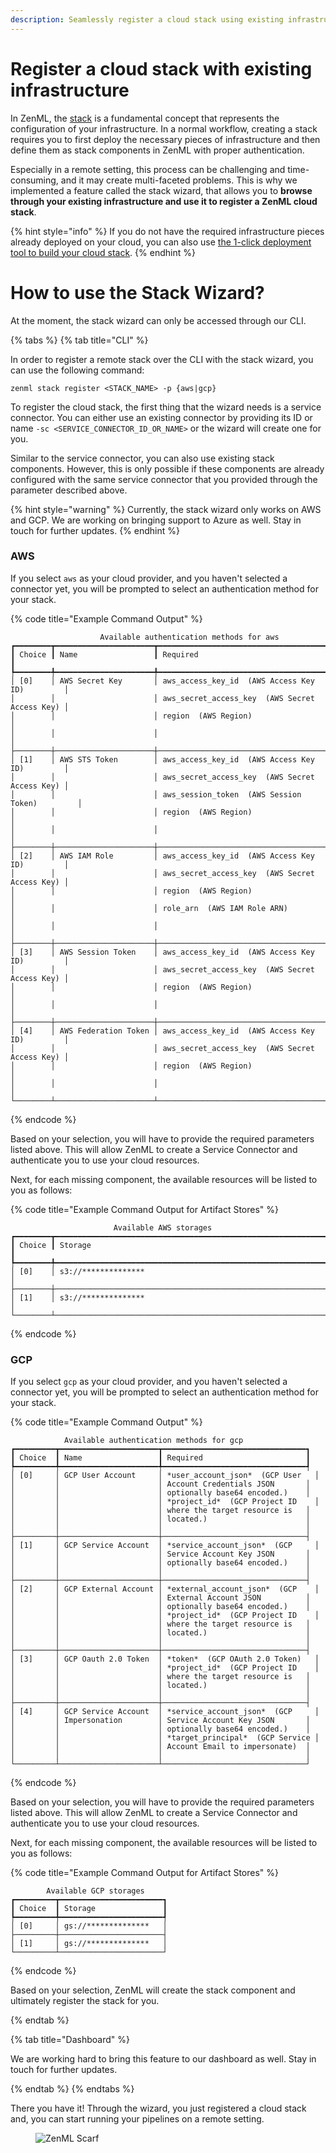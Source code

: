 ```yaml
---
description: Seamlessly register a cloud stack using existing infrastructure
---
```


# Register a cloud stack with existing infrastructure

In ZenML, the [stack](../../user-guide/production-guide/understand-stacks.md) 
is a fundamental concept that represents the configuration of your 
infrastructure. In a normal workflow, creating a stack requires you to first 
deploy the necessary pieces of infrastructure and then define them as stack 
components in ZenML with proper authentication.

Especially in a remote setting, this process can be challenging and 
time-consuming, and it may create multi-faceted problems. This is why we 
implemented a feature called the stack wizard, that allows you to **browse 
through your existing infrastructure and use it to register a ZenML cloud 
stack**.

{% hint style="info" %}
If you do not have the required infrastructure pieces already deployed
on your cloud, you can also use [the 1-click deployment tool to build your 
cloud stack](deploy-a-cloud-stack.md).
{% endhint %}

# How to use the Stack Wizard?

At the moment, the stack wizard can only be accessed through our CLI.

{% tabs %}
{% tab title="CLI" %}

In order to register a remote stack over the CLI with the stack wizard,
you can use the following command:

```shell
zenml stack register <STACK_NAME> -p {aws|gcp}
```

To register the cloud stack, the first thing that the wizard needs is a service 
connector. You can either use an existing connector by providing its ID or name 
`-sc <SERVICE_CONNECTOR_ID_OR_NAME>` or the wizard will create one for you.

Similar to the service connector, you can also use existing stack components.
However, this is only possible if these components are already configured with 
the same service connector that you provided through the parameter 
described above.

{% hint style="warning" %}
Currently, the stack wizard only works on AWS and GCP. We are working on bringing 
support to Azure as well. Stay in touch for further updates.
{% endhint %}

### AWS

If you select `aws` as your cloud provider, and you haven't selected a connector
yet, you will be prompted to select an authentication method for your stack.

{% code title="Example Command Output" %}
```
                    Available authentication methods for aws
┏━━━━━━━━┳━━━━━━━━━━━━━━━━━━━━━━┳━━━━━━━━━━━━━━━━━━━━━━━━━━━━━━━━━━━━━━━━━━━━━━━━┓
┃ Choice ┃ Name                 ┃ Required                                       ┃
┡━━━━━━━━╇━━━━━━━━━━━━━━━━━━━━━━╇━━━━━━━━━━━━━━━━━━━━━━━━━━━━━━━━━━━━━━━━━━━━━━━━┩
│ [0]    │ AWS Secret Key       │ aws_access_key_id  (AWS Access Key ID)         │
│        │                      │ aws_secret_access_key  (AWS Secret Access Key) │
│        │                      │ region  (AWS Region)                           │
│        │                      │                                                │
├────────┼──────────────────────┼────────────────────────────────────────────────┤
│ [1]    │ AWS STS Token        │ aws_access_key_id  (AWS Access Key ID)         │
│        │                      │ aws_secret_access_key  (AWS Secret Access Key) │
│        │                      │ aws_session_token  (AWS Session Token)         │
│        │                      │ region  (AWS Region)                           │
│        │                      │                                                │
├────────┼──────────────────────┼────────────────────────────────────────────────┤
│ [2]    │ AWS IAM Role         │ aws_access_key_id  (AWS Access Key ID)         │
│        │                      │ aws_secret_access_key  (AWS Secret Access Key) │
│        │                      │ region  (AWS Region)                           │
│        │                      │ role_arn  (AWS IAM Role ARN)                   │
│        │                      │                                                │
├────────┼──────────────────────┼────────────────────────────────────────────────┤
│ [3]    │ AWS Session Token    │ aws_access_key_id  (AWS Access Key ID)         │
│        │                      │ aws_secret_access_key  (AWS Secret Access Key) │
│        │                      │ region  (AWS Region)                           │
│        │                      │                                                │
├────────┼──────────────────────┼────────────────────────────────────────────────┤
│ [4]    │ AWS Federation Token │ aws_access_key_id  (AWS Access Key ID)         │
│        │                      │ aws_secret_access_key  (AWS Secret Access Key) │
│        │                      │ region  (AWS Region)                           │
│        │                      │                                                │
└────────┴──────────────────────┴────────────────────────────────────────────────┘
```
{% endcode %}

Based on your selection, you will have to provide the required parameters listed 
above. This will allow ZenML to create a Service Connector and 
authenticate you to use your cloud resources.

Next, for each missing component, the available resources will be listed to 
you as follows:

{% code title="Example Command Output for Artifact Stores" %}
```
                       Available AWS storages
┏━━━━━━━━┳━━━━━━━━━━━━━━━━━━━━━━━━━━━━━━━━━━━━━━━━━━━━━━━━━━━━━━━━━━━━━┓
┃ Choice ┃ Storage                                                     ┃
┡━━━━━━━━╇━━━━━━━━━━━━━━━━━━━━━━━━━━━━━━━━━━━━━━━━━━━━━━━━━━━━━━━━━━━━━┩
│ [0]    │ s3://**************                                         │
├────────┼─────────────────────────────────────────────────────────────┤
│ [1]    │ s3://**************                                         │
└────────┴─────────────────────────────────────────────────────────────┘
```
{% endcode %}

### GCP

If you select `gcp` as your cloud provider, and you haven't selected a connector
yet, you will be prompted to select an authentication method for your stack.

{% code title="Example Command Output" %}
```
            Available authentication methods for gcp
┏━━━━━━━━━┳━━━━━━━━━━━━━━━━━━━━━━┳━━━━━━━━━━━━━━━━━━━━━━━━━━━━━━━━┓
┃ Choice  ┃ Name                 ┃ Required                       ┃
┡━━━━━━━━━╇━━━━━━━━━━━━━━━━━━━━━━╇━━━━━━━━━━━━━━━━━━━━━━━━━━━━━━━━┩
│ [0]     │ GCP User Account     │ *user_account_json*  (GCP User   │
│         │                      │ Account Credentials JSON       │
│         │                      │ optionally base64 encoded.)    │
│         │                      │ *project_id*  (GCP Project ID    │
│         │                      │ where the target resource is   │
│         │                      │ located.)                      │
│         │                      │                                │
├─────────┼──────────────────────┼────────────────────────────────┤
│ [1]     │ GCP Service Account  │ *service_account_json*  (GCP     │
│         │                      │ Service Account Key JSON       │
│         │                      │ optionally base64 encoded.)    │
│         │                      │                                │
├─────────┼──────────────────────┼────────────────────────────────┤
│ [2]     │ GCP External Account │ *external_account_json*  (GCP    │
│         │                      │ External Account JSON          │
│         │                      │ optionally base64 encoded.)    │
│         │                      │ *project_id*  (GCP Project ID    │
│         │                      │ where the target resource is   │
│         │                      │ located.)                      │
│         │                      │                                │
├─────────┼──────────────────────┼────────────────────────────────┤
│ [3]     │ GCP Oauth 2.0 Token  │ *token*  (GCP OAuth 2.0 Token)   │
│         │                      │ *project_id*  (GCP Project ID    │
│         │                      │ where the target resource is   │
│         │                      │ located.)                      │
│         │                      │                                │
├─────────┼──────────────────────┼────────────────────────────────┤
│ [4]     │ GCP Service Account  │ *service_account_json*  (GCP     │
│         │ Impersonation        │ Service Account Key JSON       │
│         │                      │ optionally base64 encoded.)    │
│         │                      │ *target_principal*  (GCP Service │
│         │                      │ Account Email to impersonate)  │
│         │                      │                                │
└─────────┴──────────────────────┴────────────────────────────────┘
```
{% endcode %}

Based on your selection, you will have to provide the required parameters listed 
above. This will allow ZenML to create a Service Connector and 
authenticate you to use your cloud resources.

Next, for each missing component, the available resources will be listed to 
you as follows:

{% code title="Example Command Output for Artifact Stores" %}
```
        Available GCP storages
┏━━━━━━━━━┳━━━━━━━━━━━━━━━━━━━━━━━┓
┃ Choice  ┃ Storage               ┃
┡━━━━━━━━━╇━━━━━━━━━━━━━━━━━━━━━━━┩
│ [0]     │ gs://**************   │
├─────────┼───────────────────────┤
│ [1]     │ gs://**************   │
└─────────┴───────────────────────┘
```
{% endcode %}

Based on your selection, ZenML will create the stack component and ultimately 
register the stack for you.

{% endtab %}

{% tab title="Dashboard" %}

We are working hard to bring this feature to our dashboard as well. Stay in 
touch for further updates.

{% endtab %}
{% endtabs %}

There you have it! Through the wizard, you just registered a cloud stack 
and, you can start running your pipelines on a remote setting.

<figure><img src="https://static.scarf.sh/a.png?x-pxid=f0b4f458-0a54-4fcd-aa95-d5ee424815bc" alt="ZenML Scarf"><figcaption></figcaption></figure>
